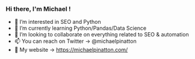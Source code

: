 <h3>Hi there, I'm Michael !</h3>

- 👀 I’m interested in SEO and Python
- 🌱 I’m currently learning Python/Pandas/Data Science
- 💞️ I’m looking to collaborate on everything related to SEO & automation
- 📫 You can reach on Twitter -> @michaelpinatton
- 💬 My website -> https://michaelpinatton.com/



<!---
MichaelPinatton/MichaelPinatton is a ✨ special ✨ repository because its `README.md` (this file) appears on your GitHub profile.
You can click the Preview link to take a look at your changes.
--->
